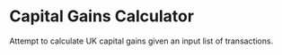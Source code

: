 # Capital Gains Calculator

Attempt to calculate UK capital gains given an input list of transactions.
